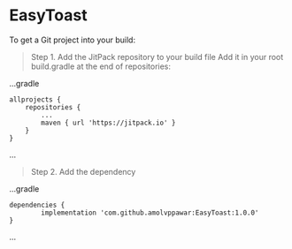# EasyToast
To get a Git project into your build:

> Step 1. Add the JitPack repository to your build file
> Add it in your root build.gradle at the end of repositories:

...gradle

	allprojects {
		repositories {
			...
			maven { url 'https://jitpack.io' }
		}
	}
	
  ...
  
> Step 2. Add the dependency

...gradle

	dependencies {
	        implementation 'com.github.amolvppawar:EasyToast:1.0.0'
	}
	
...
